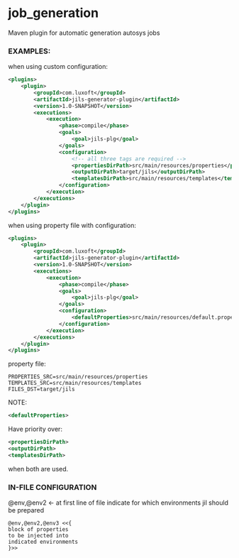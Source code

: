 # job_generation
Maven plugin for automatic generation autosys jobs

<h3>EXAMPLES:</h3>

when using custom configuration:

```xml
<plugins>
    <plugin>
        <groupId>com.luxoft</groupId>
        <artifactId>jils-generator-plugin</artifactId>
        <version>1.0-SNAPSHOT</version>
        <executions>
            <execution>
                <phase>compile</phase>
                <goals>
                    <goal>jils-plg</goal>
                </goals>
                <configuration>
                    <!-- all three tags are required -->
                    <propertiesDirPath>src/main/resources/properties</propertiesDirPath>
                    <outputDirPath>target/jils</outputDirPath>
                    <templatesDirPath>src/main/resources/templates</templatesDirPath>
                </configuration>
            </execution>
        </executions>
    </plugin>
</plugins>
```

when using property file with configuration:

```xml
<plugins>
    <plugin>
        <groupId>com.luxoft</groupId>
        <artifactId>jils-generator-plugin</artifactId>
        <version>1.0-SNAPSHOT</version>
        <executions>
            <execution>
                <phase>compile</phase>
                <goals>
                    <goal>jils-plg</goal>
                </goals>
                <configuration>
                    <defaultProperties>src/main/resources/default.properties</defaultProperties>
                </configuration>
            </execution>
        </executions>
    </plugin>
</plugins>
```

property file:


<code>PROPERTIES_SRC=src/main/resources/properties</code></br>
<code>TEMPLATES_SRC=src/main/resources/templates</code></br>
<code>FILES_DST=target/jils</code></br>

NOTE:

```xml
<defaultProperties>
```
Have priority over:

```xml
<propertiesDirPath>
<outputDirPath>
<templatesDirPath>
```

when both are used.

<h3>IN-FILE CONFIGURATION</h3>

@env,@env2 <- at first line of file indicate for which environments jil should be prepared

```
@env,@env2,@env3 <<{
block of properties
to be injected into
indicated environments
}>>
```